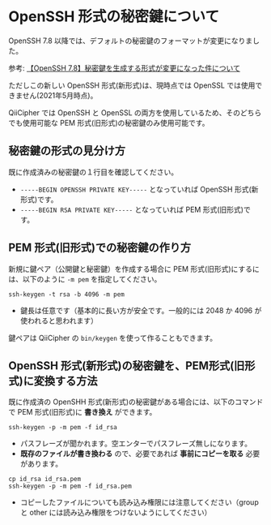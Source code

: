 # OpenSSH 形式の秘密鍵について

OpenSSH 7.8 以降では、デフォルトの秘密鍵のフォーマットが変更になりました。

参考: [【OpenSSH 7.8】秘密鍵を生成する形式が変更になった件について](https://dev.classmethod.jp/articles/openssh78_potentially_incompatible_changes/)

ただしこの新しい OpenSSH 形式(新形式)は、現時点では OpenSSL では使用できません(2021年5月時点)。

QiiCipher では OpenSSH と OpenSSL の両方を使用しているため、そのどちらでも使用可能な PEM 形式(旧形式)の秘密鍵のみ使用可能です。

## 秘密鍵の形式の見分け方

既に作成済みの秘密鍵の１行目を確認してください。

* `-----BEGIN OPENSSH PRIVATE KEY-----` となっていれば OpenSSH 形式(新形式)です。
* `-----BEGIN RSA PRIVATE KEY-----` となっていれば PEM 形式(旧形式)です。

## PEM 形式(旧形式)での秘密鍵の作り方

新規に鍵ペア（公開鍵と秘密鍵）を作成する場合に PEM 形式(旧形式)にするには、以下のように `-m pem` を指定してください。

```shell
ssh-keygen -t rsa -b 4096 -m pem
```

* 鍵長は任意です（基本的に長い方が安全です。一般的には 2048 か 4096 が使われると思われます）

鍵ペアは QiiCipher の `bin/keygen` を使って作ることもできます。

## OpenSSH 形式(新形式)の秘密鍵を、PEM形式(旧形式)に変換する方法

既に作成済の OpenSHH 形式(新形式)の秘密鍵がある場合には、以下のコマンドで PEM 形式(旧形式)に **書き換え** ができます。

```shell
ssh-keygen -p -m pem -f id_rsa
```

* パスフレーズが聞かれます。空エンターでパスフレーズ無しになります。
* **既存のファイルが書き換わる** ので、必要であれば **事前にコピーを取る** 必要があります。

```shell
cp id_rsa id_rsa.pem
ssh-keygen -p -m pem -f id_rsa.pem
```

* コピーしたファイルについても読み込み権限には注意してください（group と other には読み込み権限をつけないようにしてください）
